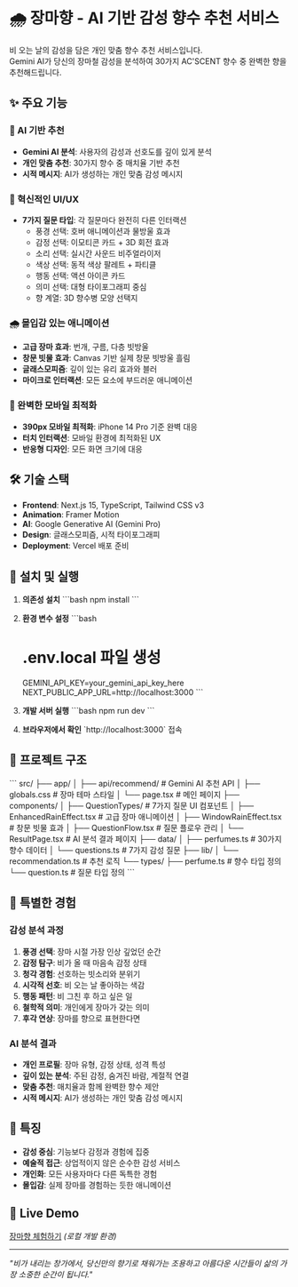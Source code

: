 # 🌧️ 장마향 - AI 기반 감성 향수 추천 서비스

비 오는 날의 감성을 담은 개인 맞춤 향수 추천 서비스입니다.  
Gemini AI가 당신의 장마철 감성을 분석하여 30가지 AC'SCENT 향수 중 완벽한 향을 추천해드립니다.

## ✨ 주요 기능

### 🤖 AI 기반 추천
- **Gemini AI 분석**: 사용자의 감성과 선호도를 깊이 있게 분석
- **개인 맞춤 추천**: 30가지 향수 중 매치율 기반 추천
- **시적 메시지**: AI가 생성하는 개인 맞춤 감성 메시지

### 🎨 혁신적인 UI/UX
- **7가지 질문 타입**: 각 질문마다 완전히 다른 인터랙션
  - 풍경 선택: 호버 애니메이션과 물방울 효과
  - 감정 선택: 이모티콘 카드 + 3D 회전 효과
  - 소리 선택: 실시간 사운드 비주얼라이저
  - 색상 선택: 동적 색상 팔레트 + 파티클
  - 행동 선택: 액션 아이콘 카드
  - 의미 선택: 대형 타이포그래피 중심
  - 향 계열: 3D 향수병 모양 선택지

### 🌧️ 몰입감 있는 애니메이션
- **고급 장마 효과**: 번개, 구름, 다층 빗방울
- **창문 빗물 효과**: Canvas 기반 실제 창문 빗방울 흘림
- **글래스모피즘**: 깊이 있는 유리 효과와 블러
- **마이크로 인터랙션**: 모든 요소에 부드러운 애니메이션

### 📱 완벽한 모바일 최적화
- **390px 모바일 최적화**: iPhone 14 Pro 기준 완벽 대응
- **터치 인터랙션**: 모바일 환경에 최적화된 UX
- **반응형 디자인**: 모든 화면 크기에 대응

## 🛠️ 기술 스택

- **Frontend**: Next.js 15, TypeScript, Tailwind CSS v3
- **Animation**: Framer Motion
- **AI**: Google Generative AI (Gemini Pro)
- **Design**: 글래스모피즘, 시적 타이포그래피
- **Deployment**: Vercel 배포 준비

## 🚀 설치 및 실행

1. **의존성 설치**
   \`\`\`bash
   npm install
   \`\`\`

2. **환경 변수 설정**
   \`\`\`bash
   # .env.local 파일 생성
   GEMINI_API_KEY=your_gemini_api_key_here
   NEXT_PUBLIC_APP_URL=http://localhost:3000
   \`\`\`

3. **개발 서버 실행**
   \`\`\`bash
   npm run dev
   \`\`\`

4. **브라우저에서 확인**
   \`http://localhost:3000\` 접속

## 🎯 프로젝트 구조

\`\`\`
src/
├── app/
│   ├── api/recommend/     # Gemini AI 추천 API
│   ├── globals.css        # 장마 테마 스타일
│   └── page.tsx          # 메인 페이지
├── components/
│   ├── QuestionTypes/     # 7가지 질문 UI 컴포넌트
│   ├── EnhancedRainEffect.tsx   # 고급 장마 애니메이션
│   ├── WindowRainEffect.tsx     # 창문 빗물 효과
│   ├── QuestionFlow.tsx         # 질문 플로우 관리
│   └── ResultPage.tsx          # AI 분석 결과 페이지
├── data/
│   ├── perfumes.ts       # 30가지 향수 데이터
│   └── questions.ts      # 7가지 감성 질문
├── lib/
│   └── recommendation.ts # 추천 로직
└── types/
    ├── perfume.ts        # 향수 타입 정의
    └── question.ts       # 질문 타입 정의
\`\`\`

## 🌈 특별한 경험

### 감성 분석 과정
1. **풍경 선택**: 장마 시절 가장 인상 깊었던 순간
2. **감정 탐구**: 비가 올 때 마음속 감정 상태
3. **청각 경험**: 선호하는 빗소리와 분위기
4. **시각적 선호**: 비 오는 날 좋아하는 색감
5. **행동 패턴**: 비 그친 후 하고 싶은 일
6. **철학적 의미**: 개인에게 장마가 갖는 의미
7. **후각 연상**: 장마를 향으로 표현한다면

### AI 분석 결과
- **개인 프로필**: 장마 유형, 감정 상태, 성격 특성
- **깊이 있는 분석**: 주된 감정, 숨겨진 바람, 계절적 연결
- **맞춤 추천**: 매치율과 함께 완벽한 향수 제안
- **시적 메시지**: AI가 생성하는 개인 맞춤 감성 메시지

## 💝 특징

- **감성 중심**: 기능보다 감정과 경험에 집중
- **예술적 접근**: 상업적이지 않은 순수한 감성 서비스
- **개인화**: 모든 사용자마다 다른 독특한 경험
- **몰입감**: 실제 장마를 경험하는 듯한 애니메이션

## 🌟 Live Demo

[장마향 체험하기](http://localhost:3000) *(로컬 개발 환경)*

---

*"비가 내리는 창가에서, 당신만의 향기로 채워가는 조용하고 아름다운 시간들이 삶의 가장 소중한 순간이 됩니다."*